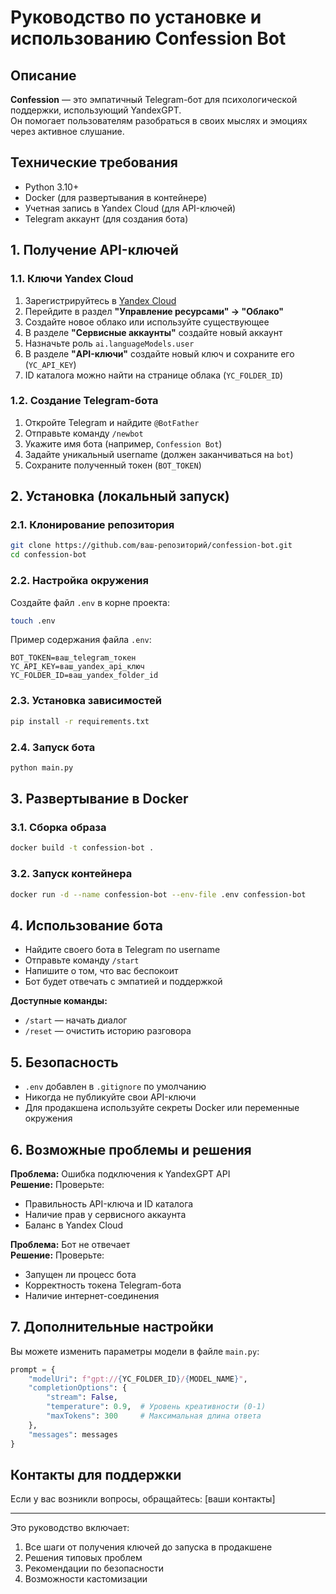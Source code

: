 
# Руководство по установке и использованию Confession Bot

## Описание
**Confession** — это эмпатичный Telegram-бот для психологической поддержки, использующий YandexGPT.  
Он помогает пользователям разобраться в своих мыслях и эмоциях через активное слушание.

## Технические требования
- Python 3.10+
- Docker (для развертывания в контейнере)
- Учетная запись в Yandex Cloud (для API-ключей)
- Telegram аккаунт (для создания бота)

## 1. Получение API-ключей

### 1.1. Ключи Yandex Cloud
1. Зарегистрируйтесь в [Yandex Cloud](https://cloud.yandex.ru/)
2. Перейдите в раздел **"Управление ресурсами" → "Облако"**
3. Создайте новое облако или используйте существующее
4. В разделе **"Сервисные аккаунты"** создайте новый аккаунт
5. Назначьте роль `ai.languageModels.user`
6. В разделе **"API-ключи"** создайте новый ключ и сохраните его (`YC_API_KEY`)
7. ID каталога можно найти на странице облака (`YC_FOLDER_ID`)

### 1.2. Создание Telegram-бота
1. Откройте Telegram и найдите `@BotFather`
2. Отправьте команду `/newbot`
3. Укажите имя бота (например, `Confession Bot`)
4. Задайте уникальный username (должен заканчиваться на `bot`)
5. Сохраните полученный токен (`BOT_TOKEN`)

## 2. Установка (локальный запуск)

### 2.1. Клонирование репозитория
```bash
git clone https://github.com/ваш-репозиторий/confession-bot.git
cd confession-bot
```

### 2.2. Настройка окружения
Создайте файл `.env` в корне проекта:
```bash
touch .env
```

Пример содержания файла `.env`:
```env
BOT_TOKEN=ваш_telegram_токен
YC_API_KEY=ваш_yandex_api_ключ
YC_FOLDER_ID=ваш_yandex_folder_id
```

### 2.3. Установка зависимостей
```bash
pip install -r requirements.txt
```

### 2.4. Запуск бота
```bash
python main.py
```

## 3. Развертывание в Docker

### 3.1. Сборка образа
```bash
docker build -t confession-bot .
```

### 3.2. Запуск контейнера
```bash
docker run -d --name confession-bot --env-file .env confession-bot
```

## 4. Использование бота
- Найдите своего бота в Telegram по username
- Отправьте команду `/start`
- Напишите о том, что вас беспокоит
- Бот будет отвечать с эмпатией и поддержкой

**Доступные команды:**
- `/start` — начать диалог
- `/reset` — очистить историю разговора

## 5. Безопасность
- `.env` добавлен в `.gitignore` по умолчанию
- Никогда не публикуйте свои API-ключи
- Для продакшена используйте секреты Docker или переменные окружения

## 6. Возможные проблемы и решения

**Проблема:** Ошибка подключения к YandexGPT API  
**Решение:** Проверьте:
- Правильность API-ключа и ID каталога
- Наличие прав у сервисного аккаунта
- Баланс в Yandex Cloud

**Проблема:** Бот не отвечает  
**Решение:** Проверьте:
- Запущен ли процесс бота
- Корректность токена Telegram-бота
- Наличие интернет-соединения

## 7. Дополнительные настройки
Вы можете изменить параметры модели в файле `main.py`:
```python
prompt = {
    "modelUri": f"gpt://{YC_FOLDER_ID}/{MODEL_NAME}",
    "completionOptions": {
        "stream": False,
        "temperature": 0.9,  # Уровень креативности (0-1)
        "maxTokens": 300     # Максимальная длина ответа
    },
    "messages": messages
}
```

## Контакты для поддержки
Если у вас возникли вопросы, обращайтесь: [ваши контакты]

---

Это руководство включает:
1. Все шаги от получения ключей до запуска в продакшене
2. Решения типовых проблем
3. Рекомендации по безопасности
4. Возможности кастомизации
